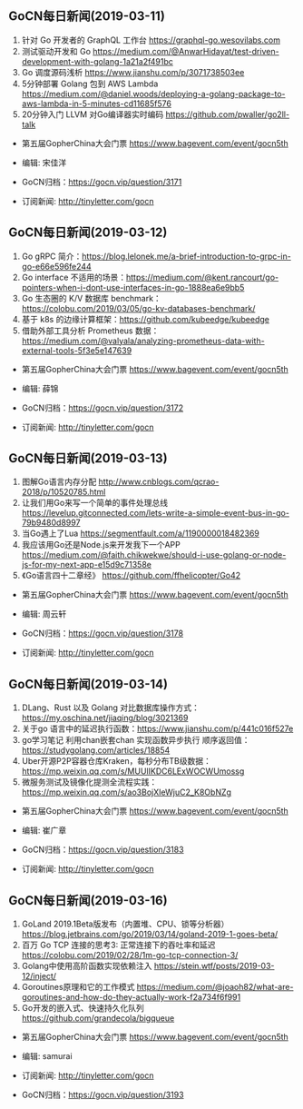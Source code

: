 ## GoCN每日新闻(2019-03-11)

1. 针对 Go 开发者的 GraphQL 工作台 https://graphql-go.wesovilabs.com
2. 测试驱动开发和 Go https://medium.com/@AnwarHidayat/test-driven-development-with-golang-1a21a2f491bc
3. Go 调度源码浅析 https://www.jianshu.com/p/3071738503ee
4. 5分钟部署 Golang 包到 AWS Lambda https://medium.com/@daniel.woods/deploying-a-golang-package-to-aws-lambda-in-5-minutes-cd11685f576
5. 20分钟入门 LLVM 对Go编译器实时编码 https://github.com/pwaller/go2ll-talk

* 第五届GopherChina大会门票 https://www.bagevent.com/event/gocn5th  

* 编辑: 宋佳洋 
* GoCN归档：https://gocn.vip/question/3171
* 订阅新闻: http://tinyletter.com/gocn


## GoCN每日新闻(2019-03-12)

1. Go gRPC 简介：https://blog.lelonek.me/a-brief-introduction-to-grpc-in-go-e66e596fe244
2. Go interface 不适用的场景：https://medium.com/@kent.rancourt/go-pointers-when-i-dont-use-interfaces-in-go-1888ea6e9bb5
3. Go 生态圈的 K/V 数据库 benchmark： https://colobu.com/2019/03/05/go-kv-databases-benchmark/
4. 基于 k8s 的边缘计算框架：https://github.com/kubeedge/kubeedge
5. 借助外部工具分析 Prometheus 数据：https://medium.com/@valyala/analyzing-prometheus-data-with-external-tools-5f3e5e147639

* 第五届GopherChina大会门票 https://www.bagevent.com/event/gocn5th  

* 编辑: 薛锦
* GoCN归档：https://gocn.vip/question/3172
* 订阅新闻: http://tinyletter.com/gocn


## GoCN每日新闻(2019-03-13)

1. 图解Go语言内存分配 http://www.cnblogs.com/qcrao-2018/p/10520785.html
2. 让我们用Go来写一个简单的事件处理总线 https://levelup.gitconnected.com/lets-write-a-simple-event-bus-in-go-79b9480d8997
3. 当Go遇上了Lua https://segmentfault.com/a/1190000018482369
4. 我应该用Go还是Node.js来开发我下一个APP https://medium.com/@faith.chikwekwe/should-i-use-golang-or-node-js-for-my-next-app-e15d9c71358e
5. 《Go语言四十二章经》 https://github.com/ffhelicopter/Go42

* 第五届GopherChina大会门票 https://www.bagevent.com/event/gocn5th  

* 编辑: 周云轩
* GoCN归档：https://gocn.vip/question/3178
* 订阅新闻: http://tinyletter.com/gocn

## GoCN每日新闻(2019-03-14)

1. DLang、Rust 以及 Golang 对比数据库操作方式： https://my.oschina.net/jiaqing/blog/3021369
2. 关于go 语言中的延迟执行函数：https://www.jianshu.com/p/441c016f527e
3. go学习笔记 利用chan嵌套chan 实现函数异步执行 顺序返回值： https://studygolang.com/articles/18854
4. Uber开源P2P容器仓库Kraken，每秒分布TB级数据：https://mp.weixin.qq.com/s/MUUlIKDC6LExWOCWUmossg
5. 微服务测试及镜像化提测全流程实践：https://mp.weixin.qq.com/s/ao3BojXIeWjuC2_K8ObNZg

* 第五届GopherChina大会门票 https://www.bagevent.com/event/gocn5th  

* 编辑: 崔广章
* GoCN归档：https://gocn.vip/question/3183
* 订阅新闻: http://tinyletter.com/gocn

## GoCN每日新闻(2019-03-16)

1. GoLand 2019.1Beta版发布（内置堆、CPU、锁等分析器）https://blog.jetbrains.com/go/2019/03/14/goland-2019-1-goes-beta/
2. 百万 Go TCP 连接的思考3: 正常连接下的吞吐率和延迟  https://colobu.com/2019/02/28/1m-go-tcp-connection-3/
3. Golang中使用高阶函数实现依赖注入  https://stein.wtf/posts/2019-03-12/inject/
4. Goroutines原理和它的工作模式 https://medium.com/@joaoh82/what-are-goroutines-and-how-do-they-actually-work-f2a734f6f991
5. Go开发的嵌入式、快速持久化队列 https://github.com/grandecola/bigqueue

* 第五届GopherChina大会门票 https://www.bagevent.com/event/gocn5th

* 编辑: samurai
* 订阅新闻: http://tinyletter.com/gocn
* GoCN归档：https://gocn.vip/question/3193

